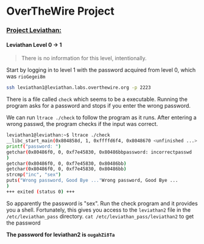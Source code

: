 # OverTheWire Project

### [Project Leviathan:](http://overthewire.org/wargames/leviathan/)

#### Leviathan Level 0 -> 1
> There is no information for this level, intentionally.

Start by logging in to level 1 with the password acquired from level 0, which was `rioGegei8m`
```bash
ssh leviathan1@leviathan.labs.overthewire.org -p 2223
```
There is a file called `check` which seems to be a executable. Running the program asks for a password and stops if you enter the wrong password.

We can run `ltrace ./check` to follow the program as it runs. After entering a wrong passwd, the program checks if the input was correct.

```bash
leviathan1@leviathan:~$ ltrace ./check
__libc_start_main(0x804858d, 1, 0xffffd6f4, 0x8048670 <unfinished ...>
printf("password: ")                                                                                              = 10
getchar(0x80486f0, 0, 0xf7e45830, 0x80486bbpassword: incorrectpasswd
)                                                                      = 105
getchar(0x80486f0, 0, 0xf7e45830, 0x80486bb)                                                                      = 110
getchar(0x80486f0, 0, 0xf7e45830, 0x80486bb)                                                                      = 99
strcmp("inc", "sex")                                                                                              = -1
puts("Wrong password, Good Bye ..."Wrong password, Good Bye ...
)                                                                              = 29
+++ exited (status 0) +++
```
So apparently the password is "sex". Run the check program and it provides you a shell.
Fortunately, this gives you access to the `leviathan2` file in the `/etc/leviathan_pass` directory.
`cat /etc/leviathan_pass/leviathan2` to get the password

**The password for leviathan2 is `ougahZi8Ta`**
